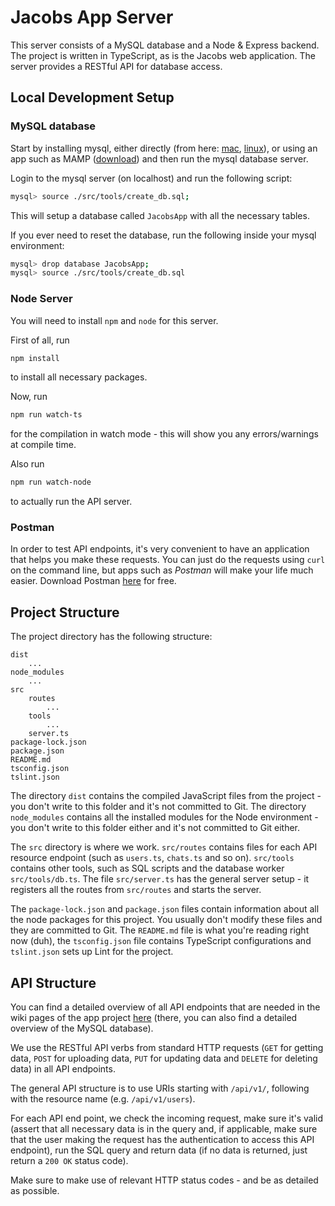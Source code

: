 # Jacobs App Server

This server consists of a MySQL database and a Node & Express backend. The project is written in TypeScript, as is the Jacobs web application. The server provides a RESTful API for database access. 

## Local Development Setup

### MySQL database

Start by installing mysql, either directly (from here: [mac](https://dev.mysql.com/doc/refman/5.7/en/osx-installation-pkg.html), [linux](https://dev.mysql.com/doc/mysql-linuxunix-excerpt/5.7/en/linux-installation.html)), or using an app such as MAMP ([download](https://www.mamp.info/en/)) and then run the mysql database server. 

Login to the mysql server (on localhost) and run the following script:

```bash
mysql> source ./src/tools/create_db.sql;
```

This will setup a database called `JacobsApp` with all the necessary tables.

If you ever need to reset the database, run the following inside your mysql environment:

```bash
mysql> drop database JacobsApp;
mysql> source ./src/tools/create_db.sql
```

### Node Server

You will need to install `npm` and `node` for this server.

First of all, run 

```bash
npm install
```

to install all necessary packages.

Now, run 

```bash
npm run watch-ts
```

for the compilation in watch mode - this will show you any errors/warnings at compile time.

Also run

```bash
npm run watch-node
```

to actually run the API server.

### Postman

In order to test API endpoints, it's very convenient to have an application that helps you make these requests. You can just do the requests using `curl` on the command line, but apps such as *Postman* will make your life much easier. Download Postman [here](https://www.getpostman.com) for free. 

## Project Structure

The project directory has the following structure:

```
dist
	...
node_modules
	...
src
	routes
		...
	tools
		...
	server.ts
package-lock.json
package.json
README.md
tsconfig.json
tslint.json
```

The directory `dist` contains the compiled JavaScript files from the project - you don't write to this folder and it's not committed to Git. The directory `node_modules` contains all the installed modules for the Node environment - you don't write to this folder either and it's not committed to Git either. 

The `src` directory is where we work. `src/routes` contains files for each API resource endpoint (such as `users.ts`, `chats.ts` and so on). `src/tools` contains other tools, such as SQL scripts and the database worker `src/tools/db.ts`. The file `src/server.ts` has the general server setup - it registers all the routes from `src/routes` and starts the server.

The `package-lock.json` and `package.json` files contain information about all the node packages for this project. You usually don't modify these files and they are committed to Git. The `README.md` file is what you're reading right now (duh), the `tsconfig.json` file contains TypeScript configurations and `tslint.json` sets up Lint for the project.

## API Structure

You can find a detailed overview of all API endpoints that are needed in the wiki pages of the app project [here](https://github.com/techclubjacobs/app/wiki/Server-(API)) (there, you can also find a detailed overview of the MySQL database). 

We use the RESTful API verbs from standard HTTP requests (`GET` for getting data, `POST` for uploading data, `PUT` for updating data and `DELETE` for deleting data) in all API endpoints. 

The general API structure is to use URIs starting with `/api/v1/`, following with the resource name (e.g. `/api/v1/users`). 

For each API end point, we check the incoming request, make sure it's valid (assert that all necessary data is in the query and, if applicable, make sure that the user making the request has the authentication to access this API endpoint), run the SQL query and return data (if no data is returned, just return a `200 OK` status code). 

Make sure to make use of relevant HTTP status codes - and be as detailed as possible. 
